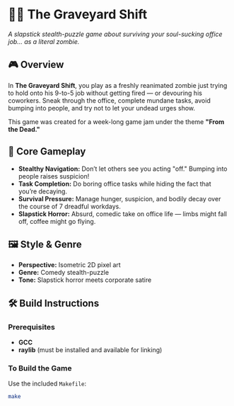 # 🧟‍♂️ The Graveyard Shift

*A slapstick stealth-puzzle game about surviving your soul-sucking office job... as a literal zombie.*

## 🎮 Overview

In **The Graveyard Shift**, you play as a freshly reanimated zombie just trying to hold onto his 9-to-5 job without getting fired — or devouring his coworkers. Sneak through the office, complete mundane tasks, avoid bumping into people, and try not to let your undead urges show.

This game was created for a week-long game jam under the theme **"From the Dead."**

## 🧠 Core Gameplay

- **Stealthy Navigation:** Don’t let others see you acting "off." Bumping into people raises suspicion!
- **Task Completion:** Do boring office tasks while hiding the fact that you’re decaying.
- **Survival Pressure:** Manage hunger, suspicion, and bodily decay over the course of 7 dreadful workdays.
- **Slapstick Horror:** Absurd, comedic take on office life — limbs might fall off, coffee might go flying.

## 🖼️ Style & Genre

- **Perspective:** Isometric 2D pixel art
- **Genre:** Comedy stealth-puzzle
- **Tone:** Slapstick horror meets corporate satire

## 🛠️ Build Instructions

### Prerequisites

- **GCC**
- **raylib** (must be installed and available for linking)

### To Build the Game

Use the included `Makefile`:

```bash
make
